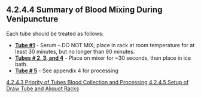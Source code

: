 ## 4.2.4.4 Summary of Blood Mixing During Venipuncture

Each tube should be treated as follows:

 * <u>**Tube #1**</u> - Serum – DO NOT MIX; place in rack at room temperature for at least 30 minutes, but no longer than 90 minutes.
 * <u>**Tubes # 2, 3, and 4**</u> - Place on mixer for ~30 seconds, then place in ice bath.
 * <u>**Tube # 5**</u> - See appendix 4 for processing


<div class="center">
<div class="btn-group">
  <a href=":pages_path:/manuals/blood-collection-processing/4-02-04-03-priority-of-tubes.md" class="btn btn-default">
    <span class="glyphicon glyphicon-chevron-left"></span>
    4.2.4.3 Priority of Tubes
  </a>

  <a href=":pages_path:/manuals/blood-collection-processing" class="btn btn-default">
    <span class="glyphicon glyphicon-chevron-up"></span>
    Blood Collection and Processing
  </a>

  <a href=":pages_path:/manuals/blood-collection-processing/4-02-04-05-set-up-of-draw-tube.md" class="btn btn-success">
    4.2.4.5 Setup of Draw Tube and Aliquot Racks
    <span class="glyphicon glyphicon-chevron-right"></span>
  </a>
</div>
</div>
